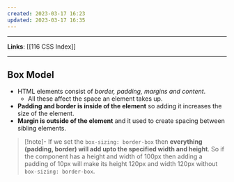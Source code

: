 ```yaml
---
created: 2023-03-17 16:23
updated: 2023-03-17 16:35
---
```

---
**Links**: [[116 CSS Index]]

---
## Box Model
- HTML elements consist of *border, padding, margins and content*.
	- All these affect the space an element takes up.
- **Padding and border is inside of the element** so adding it increases the size of the element.
- **Margin is outside of the element** and it used to create spacing between sibling elements.

> [!note]- If we set the `box-sizing: border-box` then **everything (padding, border) will add upto the specified width and height**.
> So if the component has a height and width of 100px then adding a padding of 10px will make its height 120px and width 120px without `box-sizing: border-box`.

